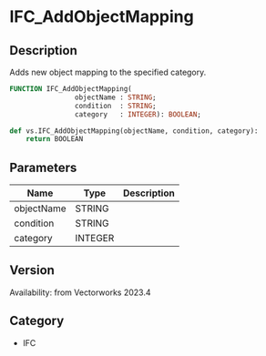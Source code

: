 # IFC_AddObjectMapping

## Description
Adds new object mapping to the specified category.

```pascal
FUNCTION IFC_AddObjectMapping(
				objectName : STRING;
				condition  : STRING;
				category   : INTEGER): BOOLEAN;
```

```python
def vs.IFC_AddObjectMapping(objectName, condition, category):
    return BOOLEAN
```

## Parameters
|Name|Type|Description|
|---|---|---|
|objectName|STRING|   |
|condition|STRING|   |
|category|INTEGER|   |

## Version
Availability: from Vectorworks 2023.4

## Category
* IFC

